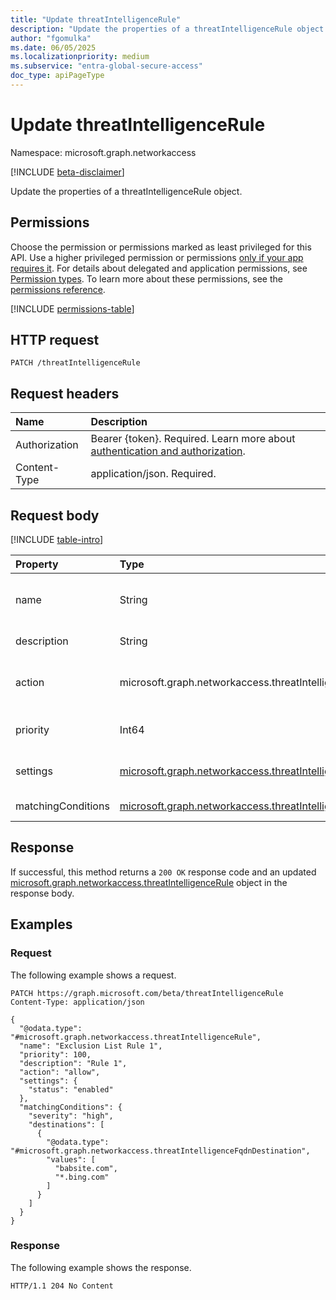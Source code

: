 ```yaml
---
title: "Update threatIntelligenceRule"
description: "Update the properties of a threatIntelligenceRule object."
author: "fgomulka"
ms.date: 06/05/2025
ms.localizationpriority: medium
ms.subservice: "entra-global-secure-access"
doc_type: apiPageType
---
```


# Update threatIntelligenceRule

Namespace: microsoft.graph.networkaccess

[!INCLUDE [beta-disclaimer](../../includes/beta-disclaimer.md)]

Update the properties of a threatIntelligenceRule object.

## Permissions

Choose the permission or permissions marked as least privileged for this API. Use a higher privileged permission or permissions [only if your app requires it](/graph/permissions-overview#best-practices-for-using-microsoft-graph-permissions). For details about delegated and application permissions, see [Permission types](/graph/permissions-overview#permission-types). To learn more about these permissions, see the [permissions reference](/graph/permissions-reference).

<!-- {
  "blockType": "permissions",
  "name": "networkaccess-threatintelligencerule-update-permissions"
}
-->
[!INCLUDE [permissions-table](../includes/permissions/networkaccess-threatintelligencerule-update-permissions.md)]

## HTTP request

<!-- {
  "blockType": "ignored"
}
-->
``` http
PATCH /threatIntelligenceRule
```

## Request headers

|Name|Description|
|:---|:---|
|Authorization|Bearer {token}. Required. Learn more about [authentication and authorization](/graph/auth/auth-concepts).|
|Content-Type|application/json. Required.|

## Request body

[!INCLUDE [table-intro](../../includes/update-property-table-intro.md)]


|Property|Type|Description|
|:---|:---|:---|
|name|String|The display name of the threat intelligence rule. Inherited from [microsoft.graph.networkaccess.policyRule](../resources/networkaccess-policyrule.md). Required.|
|description|String|A description of the threat intelligence rule. Optional.|
|action|microsoft.graph.networkaccess.threatIntelligenceAction|The action to take when network traffic matches this rule's conditions. The possible values are: `allow`, `block`, `unknownFutureValue`. Required.|
|priority|Int64|The priority of the rule which determines the order of rule evaluation. Lower values indicate higher priority. Required.|
|settings|[microsoft.graph.networkaccess.threatIntelligenceRuleSettings](../resources/networkaccess-threatintelligencerulesettings.md)|Settings that define how the threat intelligence rule operates and is enforced. Required.|
|matchingConditions|[microsoft.graph.networkaccess.threatIntelligenceMatchingConditions](../resources/networkaccess-threatintelligencematchingconditions.md)|Conditions that define what network traffic should be evaluated by this rule. Required.|



## Response

If successful, this method returns a `200 OK` response code and an updated [microsoft.graph.networkaccess.threatIntelligenceRule](../resources/networkaccess-threatintelligencerule.md) object in the response body.

## Examples

### Request

The following example shows a request.
<!-- {
  "blockType": "request",
  "name": "update_threatintelligencerule"
}
-->
``` http
PATCH https://graph.microsoft.com/beta/threatIntelligenceRule
Content-Type: application/json

{
  "@odata.type": "#microsoft.graph.networkaccess.threatIntelligenceRule",
  "name": "Exclusion List Rule 1",
  "priority": 100,
  "description": "Rule 1",
  "action": "allow",
  "settings": {
    "status": "enabled"
  },
  "matchingConditions": {
    "severity": "high",
    "destinations": [
      {
        "@odata.type": "#microsoft.graph.networkaccess.threatIntelligenceFqdnDestination",
        "values": [
          "babsite.com",
          "*.bing.com"
        ]
      }
    ]
  }
}
```


### Response

The following example shows the response.
<!-- {
  "blockType": "response",
  "truncated": true
}
-->
``` http
HTTP/1.1 204 No Content
```

